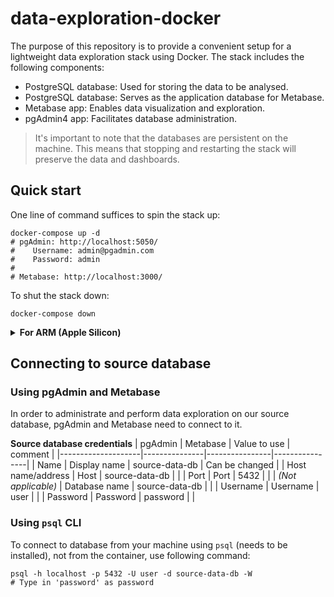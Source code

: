 # data-exploration-docker

The purpose of this repository is to provide a convenient setup for a lightweight data exploration stack using Docker. The stack includes the following components:

- PostgreSQL database: Used for storing the data to be analysed.
- PostgreSQL database: Serves as the application database for Metabase.
- Metabase app: Enables data visualization and exploration.
- pgAdmin4 app: Facilitates database administration.

> It's important to note that the databases are persistent on the machine. This means that stopping and restarting the stack will preserve the data and dashboards.

## Quick start

One line of command suffices to spin the stack up:
```shell
docker-compose up -d
# pgAdmin: http://localhost:5050/
#    Username: admin@pgadmin.com
#    Password: admin
#
# Metabase: http://localhost:3000/
```

To shut the stack down:
```shell
docker-compose down
```

<details>
<summary><b>For ARM (Apple Silicon)</b></summary>

Metabase currently does not offer an official ARM docker image, hence to run this stack on your Apple Silicon you have the choice between:

**Through locally built Metabase ARM image** (preferred)

1. Build custom Apple silicon-compatible Metabase app image locally.
   ```shell
   make build-metabase-arm-image
   ```

2. Duplicate `.env.example` file to a `.env` file.

3. Append suffix `-arm` to **METABASE_VERSION_TAG** (e.g., *v0.46.3* becomes *v0.46.3-arm*).

4. Follow [Quick start](#quick-start).

**Through x86/amd64 emulation with Docker**

1. Turn on x86/amd64 emulation with Docker ([instructions](https://levelup.gitconnected.com/docker-on-apple-silicon-mac-how-to-run-x86-containers-with-rosetta-2-4a679913a0d5#:~:text=How%20to%20enable%20Rosetta%202,and%20install%20any%20available%20updates.)), this significantly affects performance.

2. Follow [Quick start](#quick-start).

</details>

## Connecting to source database

### Using pgAdmin and Metabase

In order to administrate and perform data exploration on our source database, pgAdmin and Metabase need to connect to it.

**Source database credentials**
| pgAdmin            | Metabase      | Value to use   | comment        |
|--------------------|---------------|----------------|----------------|
| Name               | Display name  | source-data-db | Can be changed |
| Host name/address  | Host          | source-data-db |                |
| Port               | Port          | 5432           |                |
| *(Not applicable)* | Database name | source-data-db |                |
| Username           | Username      | user           |                |
| Password           | Password      | password       |                |

### Using `psql` CLI

To connect to database from your machine using `psql` (needs to be installed), not from the container, use following command:
```shell
psql -h localhost -p 5432 -U user -d source-data-db -W
# Type in 'password' as password
```